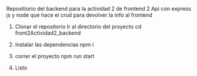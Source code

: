 Repositiorio del backend para la actividad 2 de frontend 2 
Api con express js y node que hace el crud para devolver la info al frontend 

1. Clonar el repositorio
Ir al directorio del proyecto
   cd front2Actividad2_backend
2. Instalar las dependencias 
    npm i
3. correr el proyecto 
    npm run start

4. Listo
